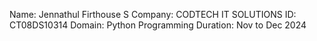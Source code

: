 Name: Jennathul Firthouse S
Company: CODTECH IT SOLUTIONS
ID: CT08DS10314
Domain: Python Programming
Duration: Nov to Dec 2024
